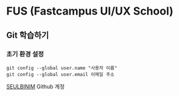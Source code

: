 # FUS (Fastcampus UI/UX School)
## Git 학습하기
### 초기 환경 설정
``` 
git config --global user.name "사용자 이름"
git config --global user.email 이메일 주소

```
[SEULBINIM](https://github.com/seulbinim) Github 계정